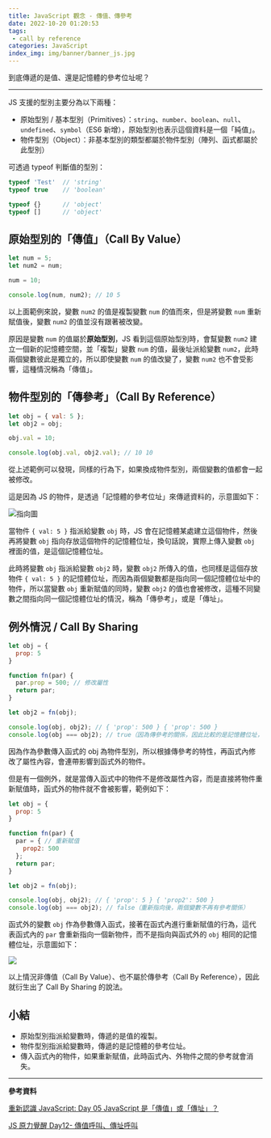 ```yaml
---
title: JavaScript 觀念 - 傳值、傳參考
date: 2022-10-20 01:20:53
tags:
 - call by reference
categories: JavaScript
index_img: img/banner/banner_js.jpg
---
```


到底傳遞的是值、還是記憶體的參考位址呢？

<!--more-->

---

JS 支援的型別主要分為以下兩種：
- 原始型別 / 基本型別（Primitives）：`string`、`number`、`boolean`、`null`、`undefined`、`symbol`（ES6 新增），原始型別也表示這個資料是一個「純值」。
- 物件型別（Object）：非基本型別的類型都屬於物件型別（陣列、函式都屬於此型別）

可透過 typeof 判斷值的型別：
```js
typeof 'Test'  // 'string'
typeof true    // 'boolean'

typeof {}      // 'object'
typeof []      // 'object'
```
## 原始型別的「傳值」（Call By Value）
```js
let num = 5;
let num2 = num;

num = 10;

console.log(num, num2); // 10 5
```
以上面範例來說，變數 `num2` 的值是複製變數 `num` 的值而來，但是將變數 `num` 重新賦值後，變數 `num2` 的值並沒有跟著被改變。

原因是變數 `num` 的值屬於**原始型別**，JS 看到這個原始型別時，會幫變數 `num2` 建立一個新的記憶體空間，並「複製」變數 `num` 的值，最後址派給變數 `num2`，此時兩個變數彼此是獨立的，所以即使變數 `num` 的值改變了，變數 `num2` 也不會受影響，這種情況稱為「傳值」。

## 物件型別的「傳參考」（Call By Reference）
```js
let obj = { val: 5 };
let obj2 = obj;

obj.val = 10;

console.log(obj.val, obj2.val); // 10 10
```
從上述範例可以發現，同樣的行為下，如果換成物件型別，兩個變數的值都會一起被修改。

這是因為 JS 的物件，是透過「記憶體的參考位址」來傳遞資料的，示意圖如下：

![指向圖](https://i.imgur.com/JcXKYmw.png)

當物件 `{ val: 5 }` 指派給變數 `obj` 時，JS 會在記憶體某處建立這個物件，然後再將變數 `obj` 指向存放這個物件的記憶體位址，換句話說，實際上傳入變數 `obj` 裡面的值，是這個記憶體位址。

此時將變數 `obj` 指派給變數 `obj2` 時，變數 `obj2` 所傳入的值，也同樣是這個存放物件 `{ val: 5 }` 的記憶體位址，而因為兩個變數都是指向同一個記憶體位址中的物件，所以當變數 `obj` 重新賦值的同時，變數 `obj2` 的值也會被修改，這種不同變數之間指向同一個記憶體位址的情況，稱為「傳參考」，或是「傳址」。

## 例外情況 / Call By Sharing

```js
let obj = {
  prop: 5
}

function fn(par) {
  par.prop = 500; // 修改屬性
  return par;
}

let obj2 = fn(obj);

console.log(obj, obj2); // { 'prop': 500 } { 'prop': 500 }
console.log(obj === obj2); // true（因為傳參考的關係，因此比較的是記憶體位址，並非存放於記憶體位址中的值）
```
因為作為參數傳入函式的 obj 為物件型別，所以根據傳參考的特性，再函式內修改了屬性內容，會連帶影響到函式外的物件。

但是有一個例外，就是當傳入函式中的物件不是修改屬性內容，而是直接將物件重新賦值時，函式外的物件就不會被影響，範例如下：

```js
let obj = {
  prop: 5
}

function fn(par) {
  par = { // 重新賦值
    prop2: 500
  };
  return par;
}

let obj2 = fn(obj);

console.log(obj, obj2); // { 'prop': 5 } { 'prop2': 500 }
console.log(obj === obj2); // false（重新指向後，兩個變數不再有參考關係）
```
函式外的變數 `obj` 作為參數傳入函式，接著在函式內進行重新賦值的行為，這代表函式內的 `par` 會重新指向一個新物件，而不是指向與函式外的 `obj` 相同的記憶體位址，示意圖如下：

![](https://i.imgur.com/pZvGtHV.png)


以上情況非傳值（Call By Value）、也不屬於傳參考（Call By Reference），因此就衍生出了 Call By Sharing 的說法。

## 小結

- 原始型別指派給變數時，傳遞的是值的複製。
- 物件型別指派給變數時，傳遞的是記憶體的參考位址。
- 傳入函式內的物件，如果重新賦值，此時函式內、外物件之間的參考就會消失。

---

**參考資料**

[重新認識 JavaScript: Day 05 JavaScript 是「傳值」或「傳址」？](https://ithelp.ithome.com.tw/articles/10191057)

[JS 原力覺醒 Day12- 傳值呼叫、傳址呼叫](https://ithelp.ithome.com.tw/articles/10221506)
